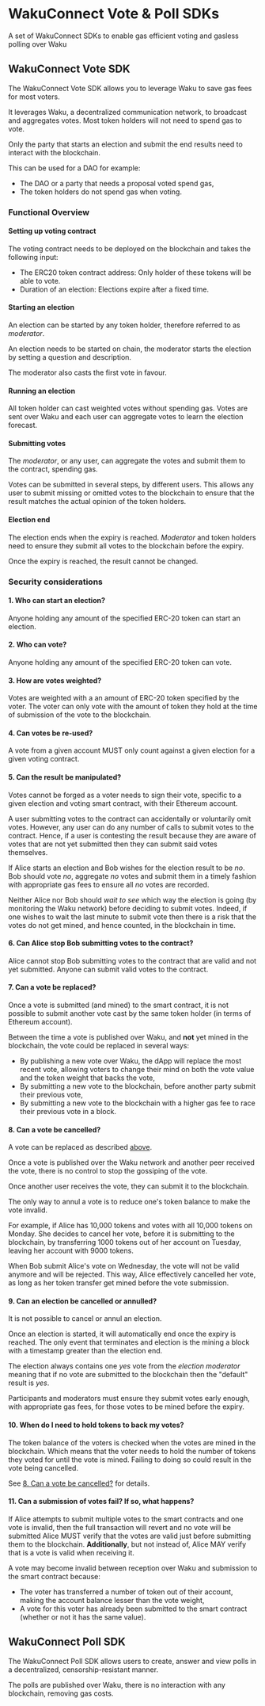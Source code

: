 # WakuConnect Vote & Poll SDKs

A set of WakuConnect SDKs to enable gas efficient voting and gasless polling over Waku

## WakuConnect Vote SDK

The WakuConnect Vote SDK allows you to leverage Waku to save gas fees for most voters.

It leverages Waku, a decentralized communication network, to broadcast and aggregates votes.
Most token holders will not need to spend gas to vote.

Only the party that starts an election and submit the end results need to interact with the blockchain.

This can be used for a DAO for example:
- The DAO or a party that needs a proposal voted spend gas,
- The token holders do not spend gas when voting.

### Functional Overview

#### Setting up voting contract

The voting contract needs to be deployed on the blockchain and takes the following input:
- The ERC20 token contract address: Only holder of these tokens will be able to vote.
- Duration of an election: Elections expire after a fixed time.

#### Starting an election

An election can be started by any token holder,
therefore referred to as _moderator_.

An election needs to be started on chain,
the moderator starts the election by setting a question and description.

The moderator also casts the first vote in favour.

#### Running an election

All token holder can cast weighted votes without spending gas.
Votes are sent over Waku and each user can aggregate votes to learn the election forecast.

#### Submitting votes

The _moderator_, or any user, can aggregate the votes and submit them to the contract, spending gas.

Votes can be submitted in several steps, by different users.
This allows any user to submit missing or omitted votes to the blockchain to ensure that the result matches the actual opinion of the token holders.

#### Election end

The election ends when the expiry is reached.
_Moderator_ and token holders need to ensure they submit all votes to the blockchain before the expiry.

Once the expiry is reached, the result cannot be changed.

### Security considerations

#### 1. Who can start an election?
 
Anyone holding any amount of the specified ERC-20 token can start an election.

#### 2. Who can vote?

Anyone holding any amount of the specified ERC-20 token can vote.

#### 3. How are votes weighted?

Votes are weighted with a an amount of ERC-20 token specified by the voter.
The voter can only vote with the amount of token they hold at the time of submission of the vote to the blockchain.

#### 4. Can votes be re-used?

A vote from a given account MUST only count against a given election for a given voting contract.

#### 5. Can the result be manipulated?

Votes cannot be forged as a voter needs to sign their vote, specific to a given election and voting smart contract,
with their Ethereum account.

A user submitting votes to the contract can accidentally or voluntarily omit votes.
However, any user can do any number of calls to submit votes to the contract.
Hence, if a user is contesting the result because they are aware of votes that are not yet submitted then they can submit said votes themselves.

If Alice starts an election and Bob wishes for the election result to be _no_.
Bob should vote _no_, aggregate _no_ votes and submit them in a timely fashion with appropriate gas fees to ensure all _no_ votes are recorded.

Neither Alice nor Bob should _wait to see_ which way the election is going (by monitoring the Waku network) before deciding to submit votes.
Indeed, if one wishes to wait the last minute to submit vote then there is a risk that the votes do not get mined, and hence counted, in the blockchain in time.

#### 6. Can Alice stop Bob submitting votes to the contract?

Alice cannot stop Bob submitting votes to the contract that are valid and not yet submitted.
Anyone can submit valid votes to the contract.

#### 7. Can a vote be replaced?

Once a vote is submitted (and mined) to the smart contract, it is not possible to submit another vote cast by the same token holder
(in terms of Ethereum account).

Between the time a vote is published over Waku, and **not** yet mined in the blockchain, the vote could be replaced in several ways:
- By publishing a new vote over Waku, the dApp will replace the most recent vote, allowing voters to change their mind on both the vote value and the token weight that backs the vote,
- By submitting a new vote to the blockchain, before another party submit their previous vote,
- By submitting a new vote to the blockchain with a higher gas fee to race their previous vote in a block.

#### 8. Can a vote be cancelled?

A vote can be replaced as described [above](#7-can-a-vote-be-replaced).

Once a vote is published over the Waku network and another peer received the vote,
there is no control to stop the gossiping of the vote.

Once another user receives the vote, they can submit it to the blockchain.

The only way to annul a vote is to reduce one's token balance to make the vote invalid.

For example, if Alice has 10,000 tokens and votes with all 10,000 tokens on Monday.
She decides to cancel her vote, before it is submitting to the blockchain,
by transferring 1000 tokens out of her account on Tuesday, leaving her account with 9000 tokens.

When Bob submit Alice's vote on Wednesday, the vote will not be valid anymore and will be rejected.
This way, Alice effectively cancelled her vote, as long as her token transfer get mined before the vote submission.

#### 9. Can an election be cancelled or annulled?

It is not possible to cancel or annul an election.

Once an election is started, it will automatically end once the expiry is reached.
The only event that terminates and election is the mining a block with a timestamp greater than the election end.

The election always contains one _yes_ vote from the _election moderator_ meaning that if no vote are submitted to the blockchain then
the "default" result is _yes_.

Participants and moderators must ensure they submit votes early enough,
with appropriate gas fees,
for those votes to be mined before the expiry.

#### 10. When do I need to hold tokens to back my votes?

The token balance of the voters is checked when the votes are mined in the blockchain.
Which means that the voter needs to hold the number of tokens they voted for until the vote is mined.
Failing to doing so could result in the vote being cancelled.

See [8. Can a vote be cancelled?](#8-can-a-vote-be-cancelled) for details.

#### 11. Can a submission of votes fail? If so, what happens?

If Alice attempts to submit multiple votes to the smart contracts and one vote is invalid, then the full transaction will revert and no vote will be submitted
Alice MUST verify that the votes are valid just before submitting them to the blockchain.
**Additionally**, but not instead of, Alice MAY verify that is a vote is valid when receiving it.

A vote may become invalid between reception over Waku and submission to the smart contract because:
- The voter has transferred a number of token out of their account, making the account balance lesser than the vote weight,
- A vote for this voter has already been submitted to the smart contract (whether or not it has the same value).

## WakuConnect Poll SDK

The WakuConnect Poll SDK allows users to create, answer and view polls in a decentralized, censorship-resistant manner.

The polls are published over Waku, there is no interaction with any blockchain, removing gas costs.
